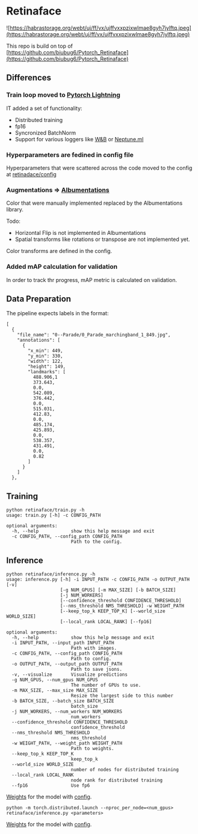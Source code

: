 # Retinaface

![https://habrastorage.org/webt/uj/ff/vx/ujffvxxpzixwlmae8gyh7jylftq.jpeg](https://habrastorage.org/webt/uj/ff/vx/ujffvxxpzixwlmae8gyh7jylftq.jpeg)

This repo is build on top of [https://github.com/biubug6/Pytorch_Retinaface](https://github.com/biubug6/Pytorch_Retinaface)

## Differences

### Train loop moved to [Pytorch Lightning](https://github.com/PyTorchLightning/pytorch-lightning)

IT added a set of functionality:

 * Distributed training
 * fp16
 * Syncronized BatchNorm
 * Support for various loggers like [W&B](https://www.wandb.com/) or [Neptune.ml](https://neptune.ai/)

### Hyperparameters are fedined in config file

Hyperparameters that were scattered  across the code moved to the config at [retinadace/config](retinadace/config)

### Augmentations => [Albumentations](https://albumentations.ai/)

Color that were manually implemented replaced by the Albumentations library.

Todo:
* Horizontal Flip is not implemented in Albumentations
* Spatial transforms like rotations or transpose are not implemented yet.

Color transforms are defined in the config.

### Added mAP calculation for validation
In order to track thr progress, mAP metric is calculated on validation.

## Data Preparation

The pipeline expects labels in the format:

```
[
  {
    "file_name": "0--Parade/0_Parade_marchingband_1_849.jpg",
    "annotations": [
      {
        "x_min": 449,
        "y_min": 330,
        "width": 122,
        "height": 149,
        "landmarks": [
          488.906,1
          373.643,
          0.0,
          542.089,
          376.442,
          0.0,
          515.031,
          412.83,
          0.0,
          485.174,
          425.893,
          0.0,
          538.357,
          431.491,
          0.0,
          0.82
        ]
      }
    ]
  },
```



## Training

```
python retinaface/train.py -h
usage: train.py [-h] -c CONFIG_PATH

optional arguments:
  -h, --help            show this help message and exit
  -c CONFIG_PATH, --config_path CONFIG_PATH
                        Path to the config.

```

## Inference

```
python retinaface/inference.py -h
usage: inference.py [-h] -i INPUT_PATH -c CONFIG_PATH -o OUTPUT_PATH [-v]
                    [-g NUM_GPUS] [-m MAX_SIZE] [-b BATCH_SIZE]
                    [-j NUM_WORKERS]
                    [--confidence_threshold CONFIDENCE_THRESHOLD]
                    [--nms_threshold NMS_THRESHOLD] -w WEIGHT_PATH
                    [--keep_top_k KEEP_TOP_K] [--world_size WORLD_SIZE]
                    [--local_rank LOCAL_RANK] [--fp16]

optional arguments:
  -h, --help            show this help message and exit
  -i INPUT_PATH, --input_path INPUT_PATH
                        Path with images.
  -c CONFIG_PATH, --config_path CONFIG_PATH
                        Path to config.
  -o OUTPUT_PATH, --output_path OUTPUT_PATH
                        Path to save jsons.
  -v, --visualize       Visualize predictions
  -g NUM_GPUS, --num_gpus NUM_GPUS
                        The number of GPUs to use.
  -m MAX_SIZE, --max_size MAX_SIZE
                        Resize the largest side to this number
  -b BATCH_SIZE, --batch_size BATCH_SIZE
                        batch_size
  -j NUM_WORKERS, --num_workers NUM_WORKERS
                        num_workers
  --confidence_threshold CONFIDENCE_THRESHOLD
                        confidence_threshold
  --nms_threshold NMS_THRESHOLD
                        nms_threshold
  -w WEIGHT_PATH, --weight_path WEIGHT_PATH
                        Path to weights.
  --keep_top_k KEEP_TOP_K
                        keep_top_k
  --world_size WORLD_SIZE
                        number of nodes for distributed training
  --local_rank LOCAL_RANK
                        node rank for distributed training
  --fp16                Use fp6
```
[Weights](https://drive.google.com/drive/folders/1DuiwlTd1BbZ0ZzafrV7qMncko1Z5a412?usp=sharing) for the model
with [config](retinaface/configs/2020-07-19.yaml).

```
python -m torch.distributed.launch --nproc_per_node=<num_gpus> retinaface/inference.py <parameters>
```

[Weights](https://drive.google.com/file/d/1slNNW1bntYqDKpvi2r1QfcQAwnhsVw9n/view?usp=sharing) for the model
with [config](retinaface/configs/2020-07-20.yaml).
